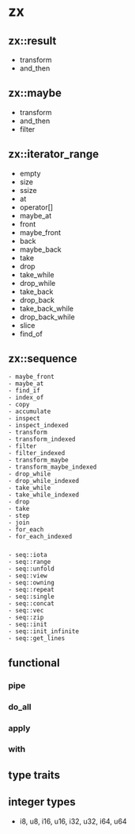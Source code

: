 # zx

## zx::result
  - transform
  - and_then

## zx::maybe
  - transform
  - and_then
  - filter

## zx::iterator_range
  - empty
  - size
  - ssize
  - at
  - operator[]
  - maybe_at
  - front
  - maybe_front
  - back
  - maybe_back
  - take
  - drop
  - take_while
  - drop_while
  - take_back
  - drop_back
  - take_back_while
  - drop_back_while
  - slice
  - find_of

## zx::sequence
    - maybe_front
    - maybe_at
    - find_if
    - index_of
    - copy
    - accumulate
    - inspect
    - inspect_indexed
    - transform
    - transform_indexed
    - filter
    - filter_indexed
    - transform_maybe
    - transform_maybe_indexed
    - drop_while
    - drop_while_indexed
    - take_while
    - take_while_indexed
    - drop
    - take
    - step
    - join
    - for_each
    - for_each_indexed

  ###
    - seq::iota
    - seq::range
    - seq::unfold
    - seq::view
    - seq::owning
    - seq::repeat
    - seq::single
    - seq::concat
    - seq::vec
    - seq::zip
    - seq::init
    - seq::init_infinite
    - seq::get_lines

## functional
  ### pipe
  ### do_all
  ### apply
  ### with

## type traits

## integer types
  - i8, u8, i16, u16, i32, u32, i64, u64
